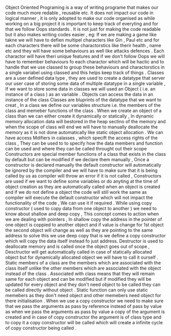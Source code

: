 Object Oriented Programing is a way of writing programe that makes our code much more redable , reusable etc. It does not impact our code in logical manner , it is only adopted to make our code organised as while working on a big project it is important to keep track of everyting and for that we follow Oops standards . It is not just for making the code readable but it also makes writing codes easier , eg: If we are making a game like takne we will have to defien multipel characters like Gin , Paul etc and for each characters there will be some charactorstics like therir health , name etc and they will have some behaviours as well like attacks defences . Each charactor will have theri unique features and if we don't follow Oops we will have to remember behaviours fo each charactor which will be hactic and to handle that we use classed to group these behaviours and charactorstics in a single variabel using classed and this helps keep track of things .
Classes are a user defined data type , they are used to create a datatype that server our user case of storing some data of multiple datatype in a single variable , If we want to store some data in classes we will used an Object ( i.e. an instance of a class ) as an variable . Objects can access the data in an instance of the class 
Classes are bluprints of the datatype that we want to creat , In a class we define our variables structure i.e. the members of the class and memeber functions of the class .
When we create an object of a class than we can either create it dynamically or statically , In dynamic memory allocation data will bestored in the heap sectino of the memory and when the scope of class will end we will have to manually deallocate the memory as it is not done automatically like static object allocation .
We can have access Mdifiers in calasses , which specift the access rights of the class , They can be used to to specify how the data members and function can be used and where they can be called throught out their scope
Constructors are special member functions of a class that exists in the class by default but can be modified if we declare them manually , Once a constructor is declared manually the default constructor will automatically be ignored by the compiler and we will have to make sure that it is being called by us as compiler will throw an error if it is not called , Constructors are used if we want to define some variables or do anyting at the time of object creation as they are automatically called when an object is created and if we do not define a object the code will still work the same as compiler will execute the default constructor which will not impact the functionality of the code , We can use it if required .
While using copy constructor ( used to copy data from one object to another ) we need to know about shallow and deep copy , This concept comes to action when we are dealing with pointers , In shallow copy the address in the pointer of one object is coppied to another object and if value is change for 1st object the second object will change as well as they are pointing to the same address to solve this we use deep copy that is we define a copy constructor which will copy the data itself instead fo just address.
Destructor is used to deallocate memory and is called once the object goes out of scope , Desctructor will get automatically called in case of statically allocated object but for dynamically allocated object we will have to call it ourself .
Static members of a class are the members which are associated with the class itself unlike the other members which are associated with the object instead of the class . Associated with class means that they will remain same for each object and can be modified but if modified they will be updated for every object and they don't need object to be called they can be called directly without object . Static function can only use static memebers as they don't need object and other memebers need object for there initialisation .
When we use a copy constructor we need to make sure that we pass the arguments as pass by reference instead of pass by value as when we pass the arguments as pass by value a copy of the argument is created and in case of copy constructor the argument is of class type and to copy it a copy constructor will be called which will create a infinite cycle of copy constructor being called . 